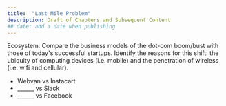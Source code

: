 ```yaml
---
title:  "Last Mile Problem"
description: Draft of Chapters and Subsequent Content
## date: add a date when publishing
---
```


Ecosystem: Compare the business models of the dot-com boom/bust with those of today's successful startups. Identify the reasons for this shift: the ubiquity of computing devices (i.e. mobile) and the penetration of wireless (i.e. wifi and cellular).
- Webvan vs Instacart
- ______ vs Slack
- ______ vs Facebook


[jekyll-gh]: https://github.com/mojombo/jekyll
[jekyll]:    http://jekyllrb.com
